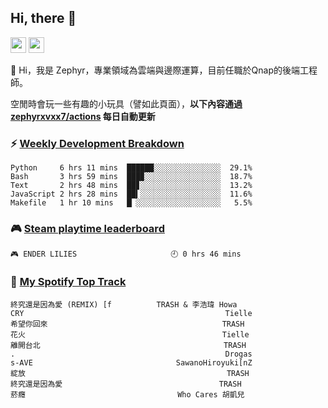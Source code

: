 <!--
**zephyrxvxx7/zephyrxvxx7** is a ✨ _special_ ✨ repository because its `README.md` (this file) appears on your GitHub profile.

Here are some ideas to get you started:

- 🔭 I’m currently working on ...
- 🌱 I’m currently learning ...
- 👯 I’m looking to collaborate on ...
- 🤔 I’m looking for help with ...
- 💬 Ask me about ...
- 📫 How to reach me: ...
- 😄 Pronouns: ...
- ⚡ Fun fact: ...
-->

## Hi, there 👋

<a href="https://www.instagram.com/zephyrxvxx7/"><img src="https://img.shields.io/badge/instagram-3f729b?&style=for-the-badge&logo=instagram&logoColor=white" height=25></a>
<a href="https://zephyrxvxx7.me/"><img src="https://img.shields.io/badge/blog-gray?&style=for-the-badge&logo=hexo&logoColor=white" height=25></a>

👋 Hi，我是 Zephyr，專業領域為雲端與邊際運算，目前任職於Qnap的後端工程師。

空閒時會玩一些有趣的小玩具（譬如此頁面），**以下內容通過 [zephyrxvxx7/actions](https://github.com/zephyrxvxx7/zephyrxvxx7/actions) 每日自動更新**

### ⚡ [Weekly Development Breakdown](https://gist.github.com/zephyrxvxx7/ee1787313f0772b51494d051b5edde7f)

<!-- code_time start -->

```text
Python     6 hrs 11 mins  ██████░░░░░░░░░░░░░░░  29.1%
Bash       3 hrs 59 mins  ███▉░░░░░░░░░░░░░░░░░  18.7%
Text       2 hrs 48 mins  ██▊░░░░░░░░░░░░░░░░░░  13.2%
JavaScript 2 hrs 28 mins  ██▍░░░░░░░░░░░░░░░░░░  11.6%
Makefile   1 hr 10 mins   █▏░░░░░░░░░░░░░░░░░░░   5.5%
```

<!-- code_time end -->

### 🎮 [Steam playtime leaderboard](https://gist.github.com/zephyrxvxx7/f77b8978877f959b69d84723c43a4a64)

<!-- steam_time start -->

```text
🎮 ENDER LILIES                     🕘 0 hrs 46 mins
```

<!-- steam_time end -->

### 🎵 [My Spotify Top Track](https://gist.github.com/zephyrxvxx7/fe159fde5ec9ebea27e03dd63a71e78f)

<!-- spotify_track start -->

```text
終究還是因為愛 (REMIX) [f          TRASH & 李浩瑋 Howa
CRY                                             Tielle
希望你回來                                       TRASH
花火                                            Tielle
離開台北                                         TRASH
.                                               Drogas
s-AVE                                SawanoHiroyuki[nZ
綻放                                             TRASH
終究還是因為愛                                   TRASH
菸癮                                  Who Cares 胡凱兒
```

<!-- spotify_track end -->

